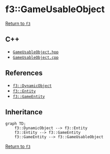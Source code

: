 # f3::GameUsableObject

[Return to `f3`](/docs/f3.md)

## C++

- [`GameUsableObject.hpp`](/src/f3/GameUsableObject.hpp)
- [`GameUsableObject.cpp`](/src/f3/GameUsableObject.cpp)

## References

- [`f3::DynamicObject`](/docs/f3/DynamicObject.md)
- [`f3::Entity`](/docs/f3/Entity.md)
- [`f3::GameEntity`](/docs/f3/GameEntity.md)

## Inheritance

```mermaid
graph TD;
    f3::DynamicObject --> f3::Entity
    f3::Entity --> f3::GameEntity
    f3::GameEntity --> f3::GameUsableObject
```

[Return to `f3`](/docs/f3.md)